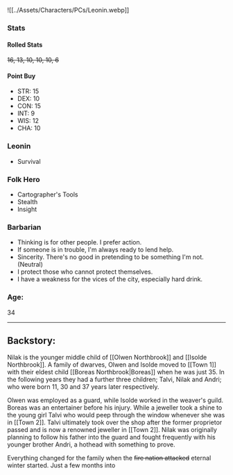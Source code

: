 ![[../Assets/Characters/PCs/Leonin.webp]]

### Stats

#### Rolled Stats
~~16, 13, 10, 10, 10, 6~~

#### Point Buy

- STR: 15
- DEX: 10
- CON: 15
- INT: 9
- WIS: 12
- CHA: 10

### Leonin

- Survival

### Folk Hero

- Cartographer's Tools
- Stealth
- Insight

### Barbarian

- Thinking is for other people. I prefer action.
- If someone is in trouble, I'm always ready to lend help.
- Sincerity. There's no good in pretending to be something I'm not. (Neutral)
- I protect those who cannot protect themselves.
- I have a weakness for the vices of the city, especially hard drink.

### Age: 
34

<hr>

## Backstory: 

Nilak is the younger middle child of [[Olwen Northbrook]] and [[Isolde Northbrook]]. A family of dwarves, Olwen and Isolde moved to [[Town 1]] with their eldest child [[Boreas Northbrook|Boreas]] when he was just 35. In the following years they had a further three children; Talvi, Nilak and Andri; who were born 11, 30 and 37 years later respectively.

Olwen was employed as a guard, while Isolde worked in the weaver's guild. Boreas was an entertainer before his injury. While a jeweller took a shine to the young girl Talvi who would peep through the window whenever she was in [[Town 2]]. Talvi ultimately took over the shop after the former proprietor passed and is now a renowned jeweller in [[Town 2]]. Nilak was originally planning to follow his father into the guard and fought frequently with his younger brother Andri, a hothead with something to prove. 

Everything changed for the family when the ~~fire nation attacked~~ eternal winter started. Just a few months into 


